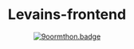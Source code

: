 <div align=center> 

# Levains-frontend

[![9oormthon.badge](https://9oormthon-badge.minung.dev/badge.svg?text=%EB%A5%B4%EB%B0%A9%EC%9D%B4%EB%84%A4&speed=2)](https://9oormthon-badge.minung.dev)

</div>
